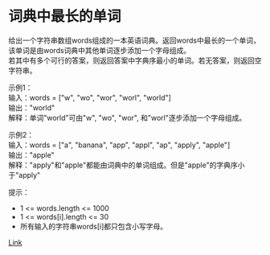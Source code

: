 <h1>词典中最长的单词</h1>

给出一个字符串数组words组成的一本英语词典。返回words中最长的一个单词，该单词是由words词典中其他单词逐步添加一个字母组成。</br>
若其中有多个可行的答案，则返回答案中字典序最小的单词。若无答案，则返回空字符串。</br>

示例1：</br>
输入：words = ["w", "wo", "wor", "worl", "world"]</br>
输出："world"</br>
解释：单词"world"可由"w", "wo", "wor", 和"worl"逐步添加一个字母组成。</br>

示例2：</br>
输入：words = ["a", "banana", "app", "appl", "ap", "apply", "apple"]</br>
输出："apple"</br>
解释："apply"和"apple"都能由词典中的单词组成。但是"apple"的字典序小于"apply"</br>

提示：
- 1 <= words.length <= 1000
- 1 <= words[i].length <= 30
- 所有输入的字符串words[i]都只包含小写字母。

[Link](https://leetcode-cn.com/problems/longest-word-in-dictionary/)